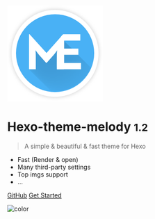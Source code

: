 ![logo](imgs/logo.png)

# Hexo-theme-melody <small>1.2</small>

> A simple & beautiful & fast theme for Hexo

- Fast (Render & open)
- Many third-party settings
- Top imgs support
- ...

[GitHub](https://github.com/Molunerfinn/hexo-theme-melody)
[Get Started](#hexo-theme-melody)

![color](#A4D8FA)
